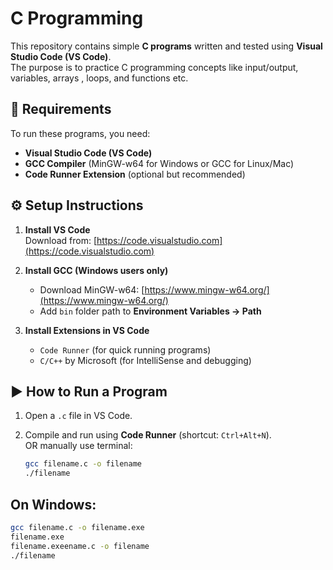 # C Programming

This repository contains simple **C programs** written and tested using **Visual Studio Code (VS Code)**.  
The purpose is to practice C programming concepts like input/output, variables, arrays , loops, and functions etc.

## 🚀 Requirements

To run these programs, you need:

- **Visual Studio Code (VS Code)**  
- **GCC Compiler** (MinGW-w64 for Windows or GCC for Linux/Mac)  
- **Code Runner Extension** (optional but recommended)


## ⚙️ Setup Instructions

1. **Install VS Code**  
   Download from: [https://code.visualstudio.com](https://code.visualstudio.com)

2. **Install GCC (Windows users only)**  
   - Download MinGW-w64: [https://www.mingw-w64.org/](https://www.mingw-w64.org/)  
   - Add `bin` folder path to **Environment Variables → Path**

3. **Install Extensions in VS Code**  
   - `Code Runner` (for quick running programs)  
   - `C/C++` by Microsoft (for IntelliSense and debugging)

## ▶️ How to Run a Program

1. Open a `.c` file in VS Code.  
2. Compile and run using **Code Runner** (shortcut: `Ctrl+Alt+N`).  
   OR manually use terminal:  

   ```bash
   gcc filename.c -o filename
   ./filename

## On Windows:
   ```bash
   gcc filename.c -o filename.exe
   filename.exe
filename.exeename.c -o filename
   ./filename
